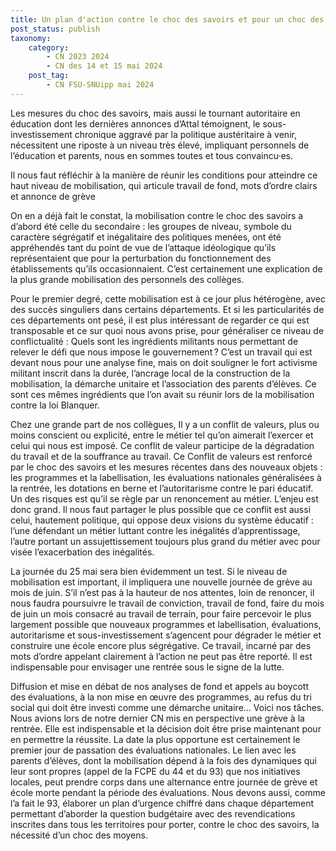 ```yaml
---
title: Un plan d'action contre le choc des savoirs et pour un choc des moyens
post_status: publish
taxonomy:
    category:
        - CN 2023 2024
        - CN des 14 et 15 mai 2024
    post_tag:
        - CN FSU-SNUipp mai 2024
---
```


Les mesures du choc des savoirs, mais aussi le tournant autoritaire en éducation dont les dernières annonces d’Attal témoignent, le sous-investissement chronique aggravé par la politique austéritaire à venir, nécessitent une riposte à un niveau très élevé, impliquant personnels de l’éducation et parents, nous en sommes toutes et tous convaincu·es.

Il nous faut réfléchir à la manière de réunir les conditions pour atteindre ce haut niveau de mobilisation, qui articule travail de fond, mots d’ordre clairs et annonce de grève

On en a déjà fait le constat, la mobilisation contre le choc des savoirs a d’abord été celle du secondaire : les groupes de niveau, symbole du caractère ségrégatif et inégalitaire des politiques menées, ont été appréhendés tant du point de vue de l’attaque idéologique qu’ils représentaient que pour la perturbation du fonctionnement des établissements qu’ils occasionnaient. C’est certainement une explication de la plus grande mobilisation des personnels des collèges.

Pour le premier degré, cette mobilisation est à ce jour plus hétérogène, avec des succès singuliers dans certains départements. Et si les particularités de ces départements ont pesé, il est plus intéressant de regarder ce qui est transposable et ce sur quoi nous avons prise, pour généraliser ce niveau de conflictualité : Quels sont les ingrédients militants nous permettant de relever le défi que nous impose le gouvernement ? C’est un travail qui est devant nous pour une analyse fine, mais on doit souligner le fort activisme militant inscrit dans la durée, l’ancrage local de la construction de la mobilisation, la démarche unitaire et l’association des parents d’élèves. Ce sont ces mêmes ingrédients que l’on avait su réunir lors de la mobilisation contre la loi Blanquer.

Chez une grande part de nos collègues, Il y a un conflit de valeurs, plus ou moins conscient ou explicité, entre le métier tel qu’on aimerait l’exercer et celui qui nous est imposé. Ce conflit de valeur participe de la dégradation du travail et de la souffrance au travail. Ce Conflit de valeurs est renforcé par le choc des savoirs et les mesures récentes dans des nouveaux objets : les programmes et la labellisation, les évaluations nationales généralisées à la rentrée, les dotations en berne et l’autoritarisme contre le pari éducatif. Un des risques est qu’il se règle par un renoncement au métier. L’enjeu est donc grand. Il nous faut partager le plus possible que ce conflit est aussi celui, hautement politique, qui oppose deux visions du système éducatif : l’une défendant un métier luttant contre les inégalités d’apprentissage, l’autre portant un assujettissement toujours plus grand du métier avec pour visée l’exacerbation des inégalités.

La journée du 25 mai sera bien évidemment un test. Si le niveau de mobilisation est important, il impliquera une nouvelle journée de grève au mois de juin. S’il n’est pas à la hauteur de nos attentes, loin de renoncer, il nous faudra poursuivre le travail de conviction, travail de fond, faire du mois de juin un mois consacré au travail de terrain, pour faire percevoir le plus largement possible que nouveaux programmes et labellisation, évaluations, autoritarisme et sous-investissement s’agencent pour dégrader le métier et construire une école encore plus ségrégative. Ce travail, incarné par des mots d’ordre appelant clairement à l’action ne peut pas être reporté. Il est indispensable pour envisager une rentrée sous le signe de la lutte.

Diffusion et mise en débat de nos analyses de fond et appels au boycott des évaluations, à la non mise en œuvre des programmes, au refus du tri social qui doit être investi comme une démarche unitaire… Voici nos tâches.
Nous avions lors de notre dernier CN mis en perspective une grève à la rentrée. Elle est indispensable et la décision doit être prise maintenant pour en permettre la réussite. La date la plus opportune est certainement le premier jour de passation des évaluations nationales. Le lien avec les parents d’élèves, dont la mobilisation dépend à la fois des dynamiques qui leur sont propres (appel de la FCPE du 44 et du 93) que nos initiatives locales, peut prendre corps dans une alternance entre journée de grève et école morte pendant la période des évaluations. Nous devons aussi, comme l’a fait le 93, élaborer un plan d’urgence chiffré dans chaque département permettant d’aborder la question budgétaire avec des revendications inscrites dans tous les territoires pour porter, contre le choc des savoirs, la nécessité d’un choc des moyens.
